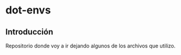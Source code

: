 # dot-envs

## Introducción

Repositorio donde voy a ir dejando algunos de los archivos que utilizo.